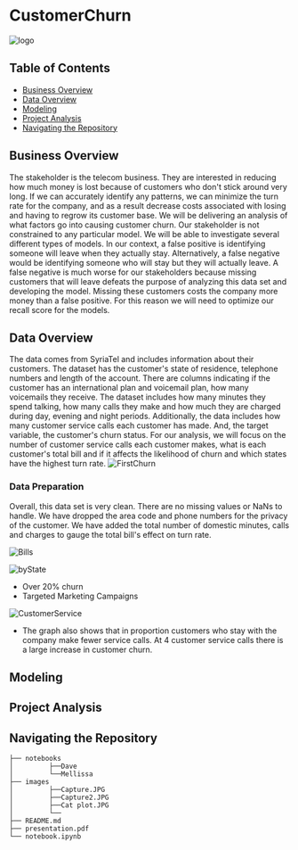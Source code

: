 # CustomerChurn
![logo](https://upload.wikimedia.org/wikipedia/commons/thumb/6/69/Syriatel_Logo.svg/1280px-Syriatel_Logo.svg.png)

## Table of Contents
* [Business Overview](#business-overview)
* [Data Overview](#data-overview)
* [Modeling](#modeling)
* [Project Analysis](#project-analysis)
* [Navigating the Repository](#navigating-the-repository)

## Business Overview
The stakeholder is the telecom business. They are interested in reducing how much money is lost because of customers who don't stick around very long. If we can accurately identify any patterns, we can minimize the turn rate for the company, and as a result decrease costs associated with losing and having to regrow its customer base. We will be delivering an analysis of what factors go into causing customer churn. Our stakeholder is not constrained to any particular model. We will be able to investigate several different types of models. 
In our context, a false positive is identifying someone will leave when they actually stay. Alternatively, a false negative would be identifying someone who will stay but they will actually leave. A false negative is much worse for our stakeholders because missing customers that will leave defeats the purpose of analyzing this data set and developing the model. Missing these customers costs the company more money than a false positive. For this reason we will need to optimize our recall score for the models.

## Data Overview
The data comes from SyriaTel and includes information about their customers. The dataset has the customer's state of residence, telephone numbers and length of the account. There are columns indicating if the customer has an international plan and voicemail plan, how many voicemails they receive. The dataset includes how many minutes they spend talking, how many calls they make and how much they are charged during day, evening and night periods. Additionally, the data includes how many customer service calls each customer has made. And, the target variable, the customer's churn status. For our analysis, we will focus on the number of customer service calls each customer makes, what is each customer's total bill and if it affects the likelihood of churn and which states have the highest turn rate.
![FirstChurn](https://user-images.githubusercontent.com/74070082/139340906-5b2f62f4-9e95-4caa-9222-47969511b6d1.png)


### Data Preparation
Overall, this data set is very clean. There are no missing values or NaNs to handle. We have dropped the area code and phone numbers for the privacy of the customer. We have added the total number of domestic minutes, calls and charges to gauge the total bill's effect on turn rate.

![Bills](https://user-images.githubusercontent.com/74070082/139340724-8c302231-0b00-4f85-af86-37edbbf5a24b.png)

![byState](https://user-images.githubusercontent.com/74070082/139340744-1336e73c-d93b-4854-956c-8098d4ccd644.png)
- Over 20% churn
- Targeted Marketing Campaigns 


![CustomerService](https://user-images.githubusercontent.com/74070082/139340852-b12cfcdc-5f9f-4173-a0d8-0609117dd873.png)
- The graph also shows that in proportion customers who stay with the company make fewer service calls. At 4 customer service calls there is a large increase in customer churn.

## Modeling
## Project Analysis
## Navigating the Repository

```
├── notebooks
│         ├──Dave
│         └──Mellissa
├── images
│         ├──Capture.JPG
│         ├──Capture2.JPG
│         ├──Cat plot.JPG
│         └──
├── README.md
├── presentation.pdf
└── notebook.ipynb
```
